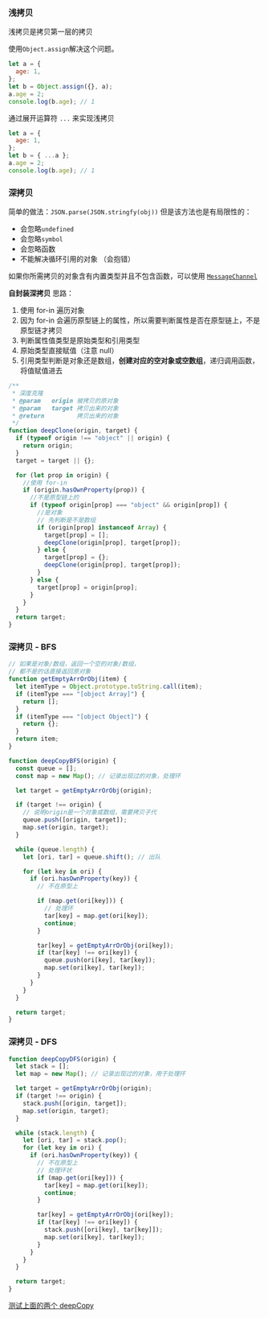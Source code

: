 ### 浅拷贝

浅拷贝是拷贝第一层的拷贝

使用`Object.assign`解决这个问题。

```js
let a = {
  age: 1,
};
let b = Object.assign({}, a);
a.age = 2;
console.log(b.age); // 1
```

通过展开运算符 `...` 来实现浅拷贝

```js
let a = {
  age: 1,
};
let b = { ...a };
a.age = 2;
console.log(b.age); // 1
```

### 深拷贝

简单的做法：`JSON.parse(JSON.stringfy(obj))`
但是该方法也是有局限性的：

- 会忽略`undefined`
- 会忽略`symbol`
- 会忽略函数
- 不能解决循环引用的对象 （会抱错）

如果你所需拷贝的对象含有内置类型并且不包含函数，可以使用 [`MessageChannel`](https://www.jianshu.com/p/4f07ef18b5d7)

**自封装深拷贝**
思路：

1. 使用 for-in 遍历对象
2. 因为 for-in 会遍历原型链上的属性，所以需要判断属性是否在原型链上，不是原型链才拷贝
3. 判断属性值类型是原始类型和引用类型
4. 原始类型直接赋值（注意 null）
5. 引用类型判断是对象还是数组，**创建对应的空对象或空数组**，递归调用函数，将值赋值进去

```js
/**
 * 深度克隆
 * @param   origin 被拷贝的原对象
 * @param   target 拷贝出来的对象
 * @return         拷贝出来的对象
 */
function deepClone(origin, target) {
  if (typeof origin !== "object" || origin) {
    return origin;
  }
  target = target || {};

  for (let prop in origin) {
    //使用 for-in
    if (origin.hasOwnProperty(prop)) {
      //不是原型链上的
      if (typeof origin[prop] === "object" && origin[prop]) {
        //是对象
        // 先判断是不是数组
        if (origin[prop] instanceof Array) {
          target[prop] = [];
          deepClone(origin[prop], target[prop]);
        } else {
          target[prop] = {};
          deepClone(origin[prop], target[prop]);
        }
      } else {
        target[prop] = origin[prop];
      }
    }
  }
  return target;
}
```

### 深拷贝 - BFS

```js
// 如果是对象/数组，返回一个空的对象/数组，
// 都不是的话直接返回原对象
function getEmptyArrOrObj(item) {
  let itemType = Object.prototype.toString.call(item);
  if (itemType === "[object Array]") {
    return [];
  }
  if (itemType === "[object Object]") {
    return {};
  }
  return item;
}

function deepCopyBFS(origin) {
  const queue = [];
  const map = new Map(); // 记录出现过的对象，处理环

  let target = getEmptyArrOrObj(origin);

  if (target !== origin) {
    // 说明origin是一个对象或数组，需要拷贝子代
    queue.push([origin, target]);
    map.set(origin, target);
  }

  while (queue.length) {
    let [ori, tar] = queue.shift(); // 出队

    for (let key in ori) {
      if (ori.hasOwnProperty(key)) {
        // 不在原型上

        if (map.get(ori[key])) {
          // 处理环
          tar[key] = map.get(ori[key]);
          continue;
        }

        tar[key] = getEmptyArrOrObj(ori[key]);
        if (tar[key] !== ori[key]) {
          queue.push(ori[key], tar[key]);
          map.set(ori[key], tar[key]);
        }
      }
    }
  }

  return target;
}
```

### 深拷贝 - DFS

```js
function deepCopyDFS(origin) {
  let stack = [];
  let map = new Map(); // 记录出现过的对象，用于处理环

  let target = getEmptyArrOrObj(origin);
  if (target !== origin) {
    stack.push([origin, target]);
    map.set(origin, target);
  }

  while (stack.length) {
    let [ori, tar] = stack.pop();
    for (let key in ori) {
      if (ori.hasOwnProperty(key)) {
        // 不在原型上
        // 处理环状
        if (map.get(ori[key])) {
          tar[key] = map.get(ori[key]);
          continue;
        }

        tar[key] = getEmptyArrOrObj(ori[key]);
        if (tar[key] !== ori[key]) {
          stack.push([ori[key], tar[key]]);
          map.set(ori[key], tar[key]);
        }
      }
    }
  }

  return target;
}
```

[测试上面的两个 deepCopy](./deepCopy.js)

